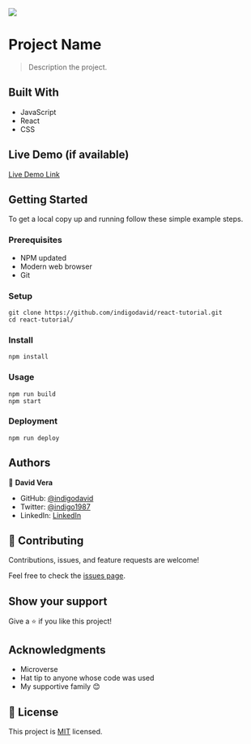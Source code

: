 ![](https://img.shields.io/badge/Microverse-blueviolet)

# Project Name

> Description the project.


## Built With

- JavaScript
- React
- CSS

## Live Demo (if available)

[Live Demo Link](https://indigodavid.github.io/react-tutorial/)


## Getting Started

To get a local copy up and running follow these simple example steps.

### Prerequisites

 - NPM updated
 - Modern web browser
 - Git
### Setup

    git clone https://github.com/indigodavid/react-tutorial.git
    cd react-tutorial/
### Install

    npm install
### Usage

    npm run build
    npm start
### Deployment

    npm run deploy


## Authors

👤 **David Vera**

- GitHub: [@indigodavid](https://github.com/indigodavid)
- Twitter: [@indigo1987](https://twitter.com/indigo1987)
- LinkedIn: [LinkedIn](https://linkedin.com/in/david-vera-castillo-001b5756/)


## 🤝 Contributing

Contributions, issues, and feature requests are welcome!

Feel free to check the [issues page](../../issues/).

## Show your support

Give a ⭐️ if you like this project!

## Acknowledgments

- Microverse
- Hat tip to anyone whose code was used
- My supportive family 😊

## 📝 License

This project is [MIT](./MIT.md) licensed.
